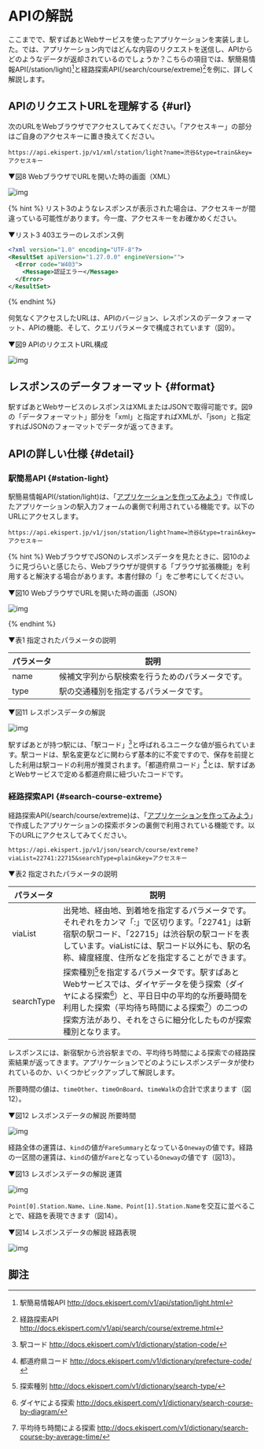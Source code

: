 # APIの解説

ここまでで、駅すぱあとWebサービスを使ったアプリケーションを実装しました。では、アプリケーション内ではどんな内容のリクエストを送信し、APIからどのようなデータが返却されているのでしょうか？こちらの項目では、駅簡易情報API(/station/light)[^1]と経路探索API(/search/course/extreme)[^2]を例に、詳しく解説します。

## APIのリクエストURLを理解する {#url}

次のURLをWebブラウザでアクセスしてみてください。「アクセスキー」の部分はご自身のアクセスキーに置き換えてください。

```
https://api.ekispert.jp/v1/xml/station/light?name=渋谷&type=train&key=アクセスキー
```

▼図8 WebブラウザでURLを開いた時の画面（XML）

![img](https://docs.google.com/drawings/d/e/2PACX-1vS8UOsnDyXcou5LK_YKr3p1Cv27C6lVPJf8kiPNzdFcpwdabsbaVR0v7wSstO02H6s_aQj6La7e6imF/pub?w=928&h=532)

{% hint %}
リスト3のようなレスポンスが表示された場合は、アクセスキーが間違っている可能性があります。今一度、アクセスキーをお確かめください。

▼リスト3 403エラーのレスポンス例

```xml
<?xml version="1.0" encoding="UTF-8"?>
<ResultSet apiVersion="1.27.0.0" engineVersion="">
  <Error code="W403">
    <Message>認証エラー</Message>
  </Error>
</ResultSet>
```
{% endhint %}

何気なくアクセスしたURLは、APIのバージョン、レスポンスのデータフォーマット、APIの機能、そして、クエリパラメータで構成されています（図9）。

▼図9 APIのリクエストURL構成

![img](https://docs.google.com/drawings/d/e/2PACX-1vQsqQEht02Gg7cxKrZUVXPciadzzxb6S9VSAPdQ9Vep20VuuYgATIxt65tj7ypI1kkVx7xvJ4Sm2o-5/pub?w=1578&h=303)

## レスポンスのデータフォーマット {#format}

駅すぱあとWebサービスのレスポンスはXMLまたはJSONで取得可能です。図9の「データフォーマット」部分を「xml」と指定すればXMLが、「json」と指定すればJSONのフォーマットでデータが返ってきます。

## APIの詳しい仕様 {#detail}

### 駅簡易API {#station-light}

駅簡易情報API(/station/light)は、「[アプリケーションを作ってみよう](/docs/app.md)」で作成したアプリケーションの駅入力フォームの裏側で利用されている機能です。以下のURLにアクセスします。

```
https://api.ekispert.jp/v1/json/station/light?name=渋谷&type=train&key=アクセスキー
```

{% hint %}
WebブラウザでJSONのレスポンスデータを見たときに、図10のように見づらいと感じたら、Webブラウザが提供する「ブラウザ拡張機能」を利用すると解決する場合があります。本書付録の「[]()」をご参考にしてください。

▼図10 WebブラウザでURLを開いた時の画面（JSON）

![img](https://docs.google.com/drawings/d/e/2PACX-1vTFzcm6K_fLyks2jJzbA60HYsSJKt_zKwcReRXVqMNh2uZAtFlwsmkgV-TDPazLxaRcvuD_L9Fz2dHv/pub?w=1088&h=511)

{% endhint %}

▼表1 指定されたパラメータの説明

|パラメータ|説明|
|---|---|
|name|候補文字列から駅検索を行うためのパラメータです。|
|type|駅の交通種別を指定するパラメータです。|

▼図11 レスポンスデータの解説

![img](https://docs.google.com/drawings/d/e/2PACX-1vRHuxBG5ycjHcqu5tQdKn_SkBA66lOe2C6PpeD85rc8FjgRDOUyoqA1uhKVuzaW8hz5FghYWtm9baq8/pub?w=783&h=566)

駅すぱあとが持つ駅には、「駅コード」[^3]と呼ばれるユニークな値が振られています。駅コードは、駅名変更などに関わらず基本的に不変ですので、保存を前提とした利用は駅コードの利用が推奨されます。「都道府県コード」[^4]とは、駅すぱあとWebサービスで定める都道府県に紐づいたコードです。

### 経路探索API {#search-course-extreme}

経路探索API(/search/course/extreme)は、「[アプリケーションを作ってみよう](/docs/app.md)」で作成したアプリケーションの探索ボタンの裏側で利用されている機能です。以下のURLにアクセスしてみてください。

```
https://api.ekispert.jp/v1/json/search/course/extreme?viaList=22741:22715&searchType=plain&key=アクセスキー
```

▼表2 指定されたパラメータの説明

|パラメータ|説明|
|---|---|
|viaList|出発地、経由地、到着地を指定するパラメータです。それぞれをカンマ「:」で区切ります。「22741」は新宿駅の駅コード、「22715」は渋谷駅の駅コードを表しています。viaListには、駅コード以外にも、駅の名称、緯度経度、住所などを指定することができます。|
|searchType|探索種別[^5]を指定するパラメータです。駅すぱあとWebサービスでは、ダイヤデータを使う探索（ダイヤによる探索[^6]）と、平日日中の平均的な所要時間を利用した探索（平均待ち時間による探索[^7]）の二つの探索方法があり、それをさらに細分化したものが探索種別となります。|

レスポンスには、新宿駅から渋谷駅までの、平均待ち時間による探索での経路探索結果が返ってきます。アプリケーションでどのようにレスポンスデータが使われているのか、いくつかピックアップして解説します。

所要時間の値は、`timeOther`、`timeOnBoard`、`timeWalk`の合計で求まります（図12）。

▼図12 レスポンスデータの解説 所要時間

![img](https://docs.google.com/drawings/d/e/2PACX-1vTwB3eJ_QBoXI_nx-VVnMF2oR3rqfTXZYTbLa93MfBh8Nil3f-mByu8280rn9Nfmaal5jcHrNRBkz-W/pub?w=846&h=416)

経路全体の運賃は、`kind`の値が`FareSummary`となっている`Oneway`の値です。経路の一区間の運賃は、`kind`の値が`Fare`となっている`Oneway`の値です（図13）。

▼図13 レスポンスデータの解説 運賃

![img](https://docs.google.com/drawings/d/e/2PACX-1vS_kwOKH6Tr053FD2lDzu9jznundjbIn0vSjodlV6W1M3Zvgdn7BVhjz49JxgqAUNOFYtWLc9Gu9Hy6/pub?w=892&h=411)

`Point[0].Station.Name`、`Line.Name、Point[1].Station.Name`を交互に並べることで、経路を表現できます（図14）。

▼図14 レスポンスデータの解説 経路表現

![img](https://docs.google.com/drawings/d/e/2PACX-1vRdrHjugJSU_7M8623Pizm95OYL8yjK9YPvIPbJwDzpZUiAQrj7u58hpLnFV8Pv2P5Ryj90E8bkOiaP/pub?w=1038&h=619)


## 脚注
[^1]: 駅簡易情報API http://docs.ekispert.com/v1/api/station/light.html
[^2]: 経路探索API http://docs.ekispert.com/v1/api/search/course/extreme.html
[^3]: 駅コード http://docs.ekispert.com/v1/dictionary/station-code/
[^4]: 都道府県コード http://docs.ekispert.com/v1/dictionary/prefecture-code/
[^5]: 探索種別 http://docs.ekispert.com/v1/dictionary/search-type/
[^6]: ダイヤによる探索 http://docs.ekispert.com/v1/dictionary/search-course-by-diagram/
[^7]: 平均待ち時間による探索 http://docs.ekispert.com/v1/dictionary/search-course-by-average-time/
